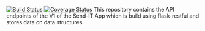 [![Build Status](https://travis-ci.com/munniomer/Send-IT-Api-v1.svg?branch=ft-user-registration-v1-161840741)](https://travis-ci.com/munniomer/Send-IT-Api-v1)
[![Coverage Status](https://coveralls.io/repos/github/munniomer/Send-IT-Api-v1/badge.svg?branch=ft-user-registration-v1-161840741)](https://coveralls.io/github/munniomer/Send-IT-Api-v1?branch=ft-user-registration-v1-161840741)
This repository contains the API endpoints of the V1 of the Send-IT App which is build using flask-restful and stores data on data structures.


